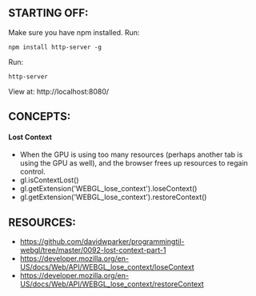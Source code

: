 ## STARTING OFF:

Make sure you have npm installed.
Run:
```
npm install http-server -g
```

Run:
```
http-server
```

View at: http://localhost:8080/

## CONCEPTS:

#### Lost Context
* When the GPU is using too many resources (perhaps another tab is using the GPU as well), and the browser frees up resources to regain control.
* gl.isContextLost()
* gl.getExtension('WEBGL_lose_context').loseContext()
* gl.getExtension('WEBGL_lose_context').restoreContext()

## RESOURCES:

* https://github.com/davidwparker/programmingtil-webgl/tree/master/0092-lost-context-part-1
* https://developer.mozilla.org/en-US/docs/Web/API/WEBGL_lose_context/loseContext
* https://developer.mozilla.org/en-US/docs/Web/API/WEBGL_lose_context/restoreContext
